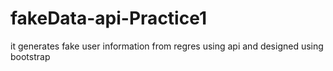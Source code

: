 # fakeData-api-Practice1
it generates fake user information from regres using api and designed using bootstrap
